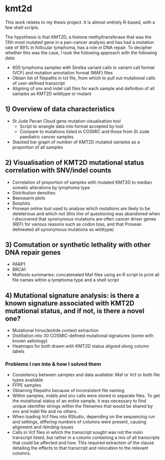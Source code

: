 # kmt2d

This work relates to my thesis project. It is almost entirely R-based, with a few shell scripts.

The hypothesis is that KMT2D, a histone methyltransferase that was the 13th most mutated gene in a pan-cancer analysis and has had a mutation rate of 89% in follicular lymphoma, has a role in DNA repair. To decipher whether this was the case, I took the following approach with the following data:

- 600 lymphoma samples with Strelka variant calls in variant call format (VCF) and mutation annotation format (MAF) files
- Obtain list of filepaths in txt file, from which to pull out mutational calls of user-defined transcript
- Aligning of snv and indel call files for each sample and definition of all samples as KMT2D wildtype or mutant


## 1) Overview of data characteristics 
- St Jude Pecan Cloud gene mutation visualisation tool 
  - Script to wrangle data into format accepted by tool
  - Compare to mutations listed in COSMIC and those from St Jude paediatric cancer samples
- Stacked bar graph of number of KMT2D mutated samples as a proportion of all samples
  
  
## 2) Visualisation of KMT2D mutational status correlation with SNV/indel counts
- Correlation of proportion of samples with mutated KMT2D to median somatic alterations by lymphoma type
- Distribution densities
- Beeswarm plots
- Boxplots
- Provean online tool used to analyse which mutations are likely to be deleterious and which not (this line of questioning was abandoned when I discovered that synonymous mutations are often cancer driver genes (REF) for various reasons such as codon bias, and that Provean delineated all synonymous mutations as wildtype)



## 3) Comutation or synthetic lethality with other DNA repair genes
- PARP1
- BRCA1
- Maftools summaries: concatenated Maf files using an R script to print all file names within a lymphoma type and a shell script


## 4) Mutational signature analysis: is there a known signature associated with KMT2D mutational status, and if not, is there a novel one?
- Mutational trinucleotide context extraction
- Distillation into 30 COSMIC-defined mutational signatures (some with known aetiology)
- Heatmaps for both drawn with KMT2D status aligned along column labels






### Problems I ran into & how I solved them
- Consistency between samples and data available: Maf or Vcf or both file types available
- FFPE samples
- Obtaining filepaths because of inconsistent file naming 
- Within samples, indels and snv calls were stored in separate files. To get the mutational status of an entire sample, it was necessary to find unique identifier strings within the filenames that would be shared by snv and indel file and no others. 
- When loading Vcf files into RStudio, depending on the sequencing run and settings, differing numbers of columns were present, causing alignment and rbinding issues
- Calls in Vcf files in which the transcript sought was not the *main* transcript listed, but rather in a column containing a mix of all transcripts that could be affected and how. This required extraction of the clause detailing the effects to that transcript and relocation to the relevant columns.
